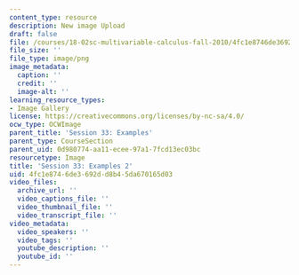 ```yaml
---
content_type: resource
description: New image Upload
draft: false
file: /courses/18-02sc-multivariable-calculus-fall-2010/4fc1e8746de3692dd8b45da670165d03_MIT18_02SC_L11Brds_9.png
file_size: ''
file_type: image/png
image_metadata:
  caption: ''
  credit: ''
  image-alt: ''
learning_resource_types:
- Image Gallery
license: https://creativecommons.org/licenses/by-nc-sa/4.0/
ocw_type: OCWImage
parent_title: 'Session 33: Examples'
parent_type: CourseSection
parent_uid: 0d980774-aa11-ecee-97a1-7fcd13ec03bc
resourcetype: Image
title: 'Session 33: Examples 2'
uid: 4fc1e874-6de3-692d-d8b4-5da670165d03
video_files:
  archive_url: ''
  video_captions_file: ''
  video_thumbnail_file: ''
  video_transcript_file: ''
video_metadata:
  video_speakers: ''
  video_tags: ''
  youtube_description: ''
  youtube_id: ''
---
```

